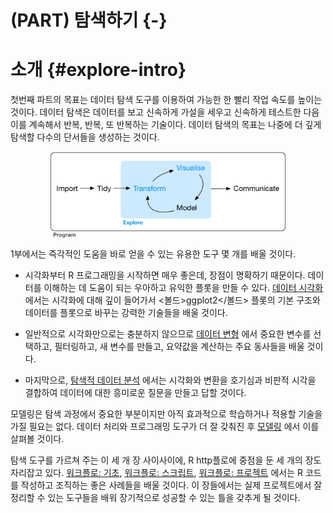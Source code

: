 # (PART) 탐색하기 {-}

# 소개 {#explore-intro}

첫번째 파트의 목표는 데이터 탐색 도구를 이용하여 가능한 한 빨리 작업 속도를 높이는 것이다. 데이터 탐색은 데이터를 보고 신속하게 가설을 세우고 신속하게 테스트한 다음 이를 계속해서 반복, 반복, 또 반복하는 기술이다. 데이터 탐색의 목표는 나중에 더 깊게 탐색할 다수의 단서들을 생성하는 것이다.

<img src="diagrams/data-science-explore.png" width="75%" style="display: block; margin: auto;" />


1부에서는 즉각적인 도움을 바로 얻을 수 있는 유용한 도구 몇 개를 배울 것이다.

* 시각화부터 R 프로그래밍을 시작하면 매우 좋은데, 장점이 명확하기 때문이다. 데이터를 이해하는 데 도움이 되는 우아하고 유익한 플롯을 만들 수 있다. [데이터 시각화](#data-visualization) 에서는 시각화에 대해 깊이 들어가서 <볼드>ggplot2</볼드> 플롯의 기본 구조와 데이터를 플롯으로 바꾸는 강력한 기술들을 배울 것이다.

* 일반적으로 시각화만으로는 충분하지 않으므로 [데이터 변형](#transform) 에서 중요한 변수를 선택하고, 필터링하고, 새 변수를 만들고, 요약값을 계산하는 주요 동사들을 배울 것이다.

* 마지막으로, [탐색적 데이터 분석](#exploratory-data-analysis) 에서는 시각화와 변환을 호기심과 비판적 시각을 결합하여 데이터에 대한 흥미로운 질문을 만들고 답할 것이다.

모델링은 탐색 과정에서 중요한 부분이지만 아직 효과적으로 학습하거나 적용할 기술을 가질 필요는 없다. 데이터 처리와 프로그래밍 도구가 더 잘 갖춰진 후 [모델링](#model-intro) 에서 이를 살펴볼 것이다.

탐색 도구를 가르쳐 주는 이 세 개 장 사이사이에, R http플로에 중점을 둔 세 개의 장도 자리잡고 있다. [워크플로: 기초](#workflow-basic), [워크플로: 스크립트](#workflow-scripts), [워크플로: 프로젝트](#workflow-projects) 에서는 R 코드를 작성하고 조직하는 좋은 사례들을 배울 것이다. 이 장들에서는 실제 프로젝트에서 잘 정리할 수 있는 도구들을 배워 장기적으로 성공할 수 있는 틀을 갖추게 될 것이다.
